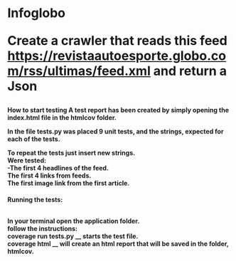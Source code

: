 <h1>Infoglobo

Create a crawler that reads this feed https://revistaautoesporte.globo.com/rss/ultimas/feed.xml and return a Json

<h4>How to start testing
A test report has been created by simply opening the index.html file in the htmlcov folder.<br>

In the file tests.py was placed 9 unit tests, and the strings, expected for each of the tests.<br>

To repeat the tests just insert new strings.<br>
Were tested:<br>
-The first 4 headlines of the feed.<br>
The first 4 links from feeds.<br>
The first image link from the first article.<br>


<h4>Running the tests:<br><br>

In your terminal open the application folder.<br>
follow the instructions:<br>
coverage run tests.py __ starts the test file.<br>
coverage html __ will create an html report that will be saved in the folder, htmlcov.
